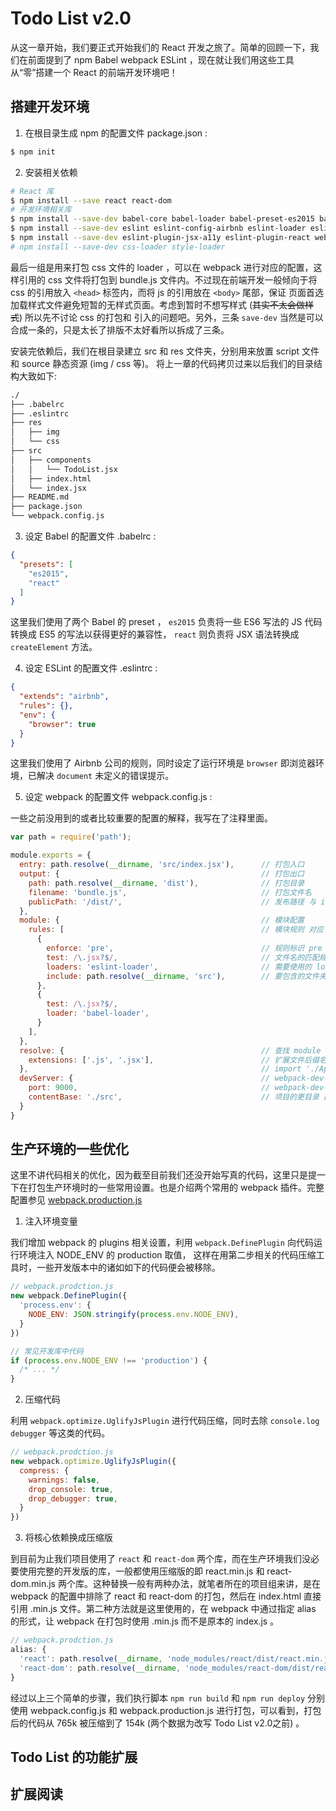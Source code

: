 # Todo List v2.0

从这一章开始，我们要正式开始我们的 React 开发之旅了。简单的回顾一下，我们在前面提到了 npm Babel webpack 
ESLint ，现在就让我们用这些工具从“零”搭建一个 React 的前端开发环境吧！

## 搭建开发环境

1. 在根目录生成 npm 的配置文件 package.json :

```bash
$ npm init
```

2. 安装相关依赖

```bash
# React 库
$ npm install --save react react-dom
# 开发环境相关库
$ npm install --save-dev babel-core babel-loader babel-preset-es2015 babel-preset-react
$ npm install --save-dev eslint eslint-config-airbnb eslint-loader eslint-plugin-import
$ npm install --save-dev eslint-plugin-jsx-a11y eslint-plugin-react webpack webpack-dev-server
# npm install --save-dev css-loader style-loader
```

最后一组是用来打包 css 文件的 loader ，可以在 webpack 进行对应的配置，这样引用的 css 文件将打包到 bundle.js 
文件内。不过现在前端开发一般倾向于将 css 的引用放入 `<head>` 标签内，而将 js 的引用放在 `<body>` 尾部，保证
页面首选加载样式文件避免短暂的无样式页面。考虑到暂时不想写样式 (~~其实不太会做样式~~) 所以先不讨论 css 的打包和
引入的问题吧。另外，三条 `save-dev` 当然是可以合成一条的，只是太长了排版不太好看所以拆成了三条。

安装完依赖后，我们在根目录建立 src 和 res 文件夹，分别用来放置 script 文件和 source 静态资源 (img / css 等)。 
将上一章的代码拷贝过来以后我们的目录结构大致如下: 

```bash
./
├── .babelrc
├── .eslintrc
├── res
│   ├── img
│   └── css
├── src
│   ├── components
│   │   └── TodoList.jsx
│   ├── index.html
│   └── index.jsx
├── README.md
├── package.json
└── webpack.config.js
```

3. 设定 Babel 的配置文件 .babelrc :

```json
{
  "presets": [
    "es2015",
    "react"
  ]
}
```

这里我们使用了两个 Babel 的 preset ， `es2015` 负责将一些 ES6 写法的 JS 代码转换成 ES5 的写法以获得更好的兼容性， 
`react` 则负责将 JSX 语法转换成 `createElement` 方法。

4. 设定 ESLint 的配置文件 .eslintrc :

```json
{
  "extends": "airbnb",
  "rules": {},
  "env": {
    "browser": true
  }
}
```

这里我们使用了 Airbnb 公司的规则，同时设定了运行环境是 `browser` 即浏览器环境，已解决 `document` 未定义的错误提示。

5. 设定 webpack 的配置文件 webpack.config.js :

一些之前没用到的或者比较重要的配置的解释，我写在了注释里面。

```javascript
var path = require('path');

module.exports = {
  entry: path.resolve(__dirname, 'src/index.jsx'),      // 打包入口
  output: {                                             // 打包出口
    path: path.resolve(__dirname, 'dist'),              // 打包目录
    filename: 'bundle.js',                              // 打包文件名
    publicPath: '/dist/',                               // 发布路径 与 index.html 里的引用一致
  },
  module: {                                             // 模块配置
    rules: [                                            // 模块规则 对应 1.x 版本里面的 loaders
      {
        enforce: 'pre',                                 // 规则标识 pre 表示在打包之前
        test: /\.jsx?$/,                                // 文件名的匹配规则
        loaders: 'eslint-loader',                       // 需要使用的 loader (string | array)
        include: path.resolve(__dirname, 'src'),        // 要包含的文件夹 亦有 exclude 设置
      },
      {
        test: /\.jsx?$/,
        loader: 'babel-loader',
      }
    ],
  },
  resolve: {                                            // 查找 module 相关配置
    extensions: ['.js', '.jsx'],                        // 扩展文件后缀名 指定可省略的后缀
  },                                                    // import './App.jsx' -> import './App'
  devServer: {                                          // webpack-dev-server 相关的配置
    port: 9000,                                         // webpack-dev-server 运行所在的端口号
    contentBase: './src',                               // 项目的更目录 即 9000 端口访问的路径
  }
}
```

## 生产环境的一些优化

这里不讲代码相关的优化，因为截至目前我们还没开始写真的代码，这里只是提一下在打包生产环境时的一些常用设置。也是介绍两个常用的 
webpack 插件。完整配置参见 [webpack.production.js](./webpack.production.js)

1. 注入环境变量

我们增加 webpack 的 plugins 相关设置，利用 `webpack.DefinePlugin` 向代码运行环境注入 NODE_ENV 的 production 取值，
这样在用第二步相关的代码压缩工具时，一些开发版本中的诸如如下的代码便会被移除。

```javascript
// webpack.prodction.js
new webpack.DefinePlugin({
  'process.env': {
    NODE_ENV: JSON.stringify(process.env.NODE_ENV),
  }
})

// 常见开发库中代码
if (process.env.NODE_ENV !== 'production') {
  /* ... */
}
```

2. 压缩代码

利用 `webpack.optimize.UglifyJsPlugin` 进行代码压缩，同时去除 `console.log` `debugger` 等这类的代码。

```javascript
// webpack.prodction.js
new webpack.optimize.UglifyJsPlugin({
  compress: {
    warnings: false,
    drop_console: true,
    drop_debugger: true,
  }
})
```

3. 将核心依赖换成压缩版

到目前为止我们项目使用了 `react` 和 `react-dom` 两个库，而在生产环境我们没必要使用完整的开发版的库，一般都使用压缩版的即 
react.min.js 和 react-dom.min.js 两个库。这种替换一般有两种办法，就笔者所在的项目组来讲，是在 webpack 的配置中排除了 
react 和 react-dom 的打包，然后在 index.html 直接引用 .min.js 文件。第二种方法就是这里使用的，在 webpack 中通过指定 
alias 的形式，让 webpack 在打包时使用 .min.js 而不是原本的 index.js 。

```javascript
// webpack.prodction.js
alias: {
  'react': path.resolve(__dirname, 'node_modules/react/dist/react.min.js'),
  'react-dom': path.resolve(__dirname, 'node_modules/react-dom/dist/react-dom.min.js'),
}
```

经过以上三个简单的步骤，我们执行脚本 `npm run build` 和 `npm run deploy` 分别使用 webpack.config.js 和 
webpack.production.js 进行打包，可以看到，打包后的代码从 765k 被压缩到了 154k (两个数据为改写 Todo List v2.0之前) 。

## Todo List 的功能扩展

## 扩展阅读
